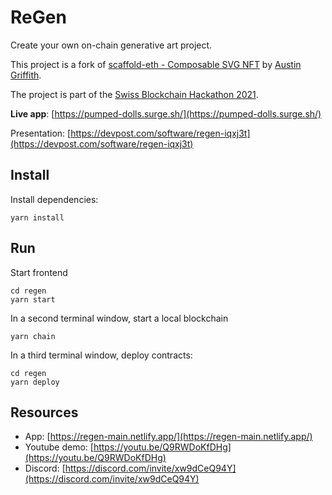 # ReGen

Create your own on-chain generative art project.

This project is a fork of [scaffold-eth - Composable SVG NFT](https://github.com/scaffold-eth/scaffold-eth/tree/composable-svg-nft) by [Austin Griffith](https://github.com/austintgriffith).

The project is part of the [Swiss Blockchain Hackathon 2021](https://devpost.com/software/regen-iqxj3t).

**Live app**: [https://pumped-dolls.surge.sh/](https://pumped-dolls.surge.sh/)

Presentation: [https://devpost.com/software/regen-iqxj3t](https://devpost.com/software/regen-iqxj3t)

## Install

Install dependencies:
```
yarn install
```

## Run 

Start frontend
```
cd regen
yarn start
```

In a second terminal window, start a local blockchain
```
yarn chain
```

In a third terminal window, deploy contracts:
```
cd regen
yarn deploy
```

## Resources

- App: [https://regen-main.netlify.app/](https://regen-main.netlify.app/)
- Youtube demo: [https://youtu.be/Q9RWDoKfDHg](https://youtu.be/Q9RWDoKfDHg)
- Discord: [https://discord.com/invite/xw9dCeQ94Y](https://discord.com/invite/xw9dCeQ94Y)
